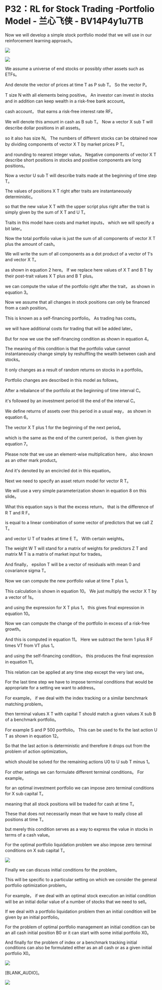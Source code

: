 # P32：RL for Stock Trading -Portfolio Model - 兰心飞侠 - BV14P4y1u7TB

 Now we will develop a simple stock portfolio model that we will use in our reinforcement learning approach。



![](img/3ed5a8ac8ca0c461f8f6f1e55c3f4ce9_1.png)

![](img/3ed5a8ac8ca0c461f8f6f1e55c3f4ce9_2.png)

 We assume a universe of end stocks or possibly other assets such as ETFs。

 And denote the vector of prices at time T as P sub T。 So the vector P。

 T size N with all elements being positive。 An investor can invest in stocks and in addition can keep wealth in a risk-free bank account。

 cash account， that earns a risk-free interest rate RF。

 We will denote this amount in cash as B sub T。 Now a vector X sub T will describe dollar positions in all assets。

 so it also has size N。 The numbers of different stocks can be obtained now by dividing components of vector X T by market prices P T。

 and rounding to nearest integer value。 Negative components of vector X T describe short positions in stocks and positive components are long positions。

 Now a vector U sub T will describe traits made at the beginning of time step T。

 The values of positions X T right after traits are instantaneously deterministic。

 so that the new value X T with the upper script plus right after the trait is simply given by the sum of X T and U T。

 Traits in this model have costs and market inputs， which we will specify a bit later。

 Now the total portfolio value is just the sum of all components of vector X T plus the amount of cash。

 We will write the sum of all components as a dot product of a vector of 1's and vector X T。

 as shown in equation 2 here。 If we replace here values of X T and B T by their post-trait values X T plus and B T plus。

 we can compute the value of the portfolio right after the trait， as shown in equation 3。

 Now we assume that all changes in stock positions can only be financed from a cash position。

 This is known as a self-financing portfolio。 As trading has costs。

 we will have additional costs for trading that will be added later。

 But for now we use the self-financing condition as shown in equation 4。

 The meaning of this condition is that the portfolio value cannot instantaneously change simply by reshuffling the wealth between cash and stocks。

 It only changes as a result of random returns on stocks in a portfolio。

 Portfolio changes are described in this model as follows。

 After a rebalance of the portfolio at the beginning of time interval C。

 it's followed by an investment period till the end of the interval C。

 We define returns of assets over this period in a usual way， as shown in equation 6。

 The vector X T plus 1 for the beginning of the next period。

 which is the same as the end of the current period， is then given by equation 7。

 Please note that we use an element-wise multiplication here， also known as an other mark product。

 And it's denoted by an encircled dot in this equation。

 Next we need to specify an asset return model for vector R T。

 We will use a very simple parameterization shown in equation 8 on this slide。

 What this equation says is that the excess return， that is the difference of R T and R F。

 is equal to a linear combination of some vector of predictors that we call Z T。

 and vector U T of trades at time E T。 With certain weights。

 The weight W T will stand for a matrix of weights for predictors Z T and matrix M T is a matrix of market input for trades。

 And finally， epsilon T will be a vector of residuals with mean 0 and covariance sigma T。

 Now we can compute the new portfolio value at time T plus 1。

 This calculation is shown in equation 10。 We just multiply the vector X T by a vector of 1s。

 and using the expression for X T plus 1， this gives final expression in equation 10。

 Now we can compute the change of the portfolio in excess of a risk-free growth。

 And this is computed in equation 11。 Here we subtract the term 1 plus R F times VT from VT plus 1。

 and using the self-financing condition， this produces the final expression in equation 11。

 This relation can be applied at any time step except the very last one。

 For the last time step we have to impose terminal conditions that would be appropriate for a setting we want to address。

 For example， if we deal with the index tracking or a similar benchmark matching problem。

 then terminal values X T with capital T should match a given values X sub B of a benchmark portfolio。

 For example S and P 500 portfolio。 This can be used to fix the last action U T as shown in equation 12。

 So that the last action is deterministic and therefore it drops out from the problem of action optimization。

 which should be solved for the remaining actions U0 to U sub T minus 1。

 For other setings we can formulate different terminal conditions。 For example。

 for an optimal investment portfolio we can impose zero terminal conditions for X sub capital T。

 meaning that all stock positions will be traded for cash at time T。

 These that does not necessarily mean that we have to really close all positions at time T。

 but merely this condition serves as a way to express the value in stocks in terms of a cash value。

 For the optimal portfolio liquidation problem we also impose zero terminal conditions on X sub capital T。



![](img/3ed5a8ac8ca0c461f8f6f1e55c3f4ce9_4.png)

 Finally we can discuss initial conditions for the problem。

 This will be specific to a particular setting on which we consider the general portfolio optimization problem。

 For example， if we deal with an optimal stock execution an initial condition will be an initial dollar value of a number of stocks that we need to sell。

 If we deal with a portfolio liquidation problem then an initial condition will be given by an initial portfolio。

 For the problem of optimal portfolio management an initial condition can be an all cash initial position B0 or it can start with some initial portfolio X0。

 And finally for the problem of index or a benchmark tracking initial conditions can also be formulated either as an all cash or as a given initial portfolio X0。



![](img/3ed5a8ac8ca0c461f8f6f1e55c3f4ce9_6.png)

 [BLANK_AUDIO]。

![](img/3ed5a8ac8ca0c461f8f6f1e55c3f4ce9_8.png)